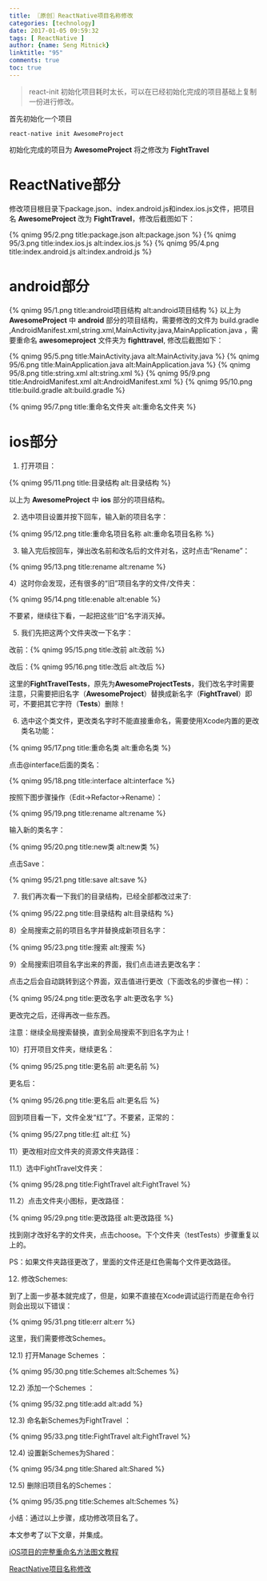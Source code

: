 ```yaml
---
title: 〖原创〗ReactNative项目名称修改
categories: [technology]
date: 2017-01-05 09:59:32
tags: [ ReactNative ]
author: {name: Seng Mitnick}
linktitle: "95"
comments: true
toc: true
---
```

> react-init 初始化项目耗时太长，可以在已经初始化完成的项目基础上复制一份进行修改。

首先初始化一个项目
~~~ shell
react-native init AwesomeProject
~~~
初始化完成的项目为 **AwesomeProject** 将之修改为 **FightTravel**	<!--more-->

# ReactNative部分
修改项目根目录下package.json、index.android.js和index.ios.js文件，把项目名 **AwesomeProject** 改为 **FightTravel**，修改后截图如下：

{% qnimg 95/2.png title:package.json alt:package.json %}
{% qnimg 95/3.png title:index.ios.js alt:index.ios.js %}
{% qnimg 95/4.png title:index.android.js alt:index.android.js %}

# android部分
{% qnimg 95/1.png title:android项目结构 alt:android项目结构 %}
以上为 **AwesomeProject** 中 **android** 部分的项目结构，需要修改的文件为 build.gradle ,AndroidManifest.xml,string.xml,MainActivity.java,MainApplication.java
，需要重命名 **awesomeproject** 文件夹为 **fighttravel**, 修改后截图如下：

{% qnimg 95/5.png title:MainActivity.java alt:MainActivity.java %}
{% qnimg 95/6.png title:MainApplication.java alt:MainApplication.java %}
{% qnimg 95/8.png title:string.xml alt:string.xml %}
{% qnimg 95/9.png title:AndroidManifest.xml alt:AndroidManifest.xml %}
{% qnimg 95/10.png title:build.gradle alt:build.gradle %}

{% qnimg 95/7.png title:重命名文件夹 alt:重命名文件夹 %}


# ios部分

1)  打开项目：

{% qnimg 95/11.png title:目录结构 alt:目录结构 %}

以上为 **AwesomeProject** 中 **ios** 部分的项目结构。

2)  选中项目设置并按下回车，输入新的项目名字：

{% qnimg 95/12.png title:重命名项目名称 alt:重命名项目名称 %}

3)  输入完后按回车，弹出改名前和改名后的文件对名，这时点击“Rename”：

{% qnimg 95/13.png title:rename alt:rename %}

4）这时你会发现，还有很多的“旧”项目名字的文件/文件夹： 

{% qnimg 95/14.png title:enable alt:enable %}

不要紧，继续往下看，一起把这些“旧”名字消灭掉。

5)  我们先把这两个文件夹改一下名字：

改前：{% qnimg 95/15.png title:改前 alt:改前 %}

改后：{% qnimg 95/16.png title:改后 alt:改后 %}

这里的**FightTravelTests**，原先为**AwesomeProjectTests**，我们改名字时需要注意，只需要把旧名字（**AwesomeProject**）替换成新名字（**FightTravel**）即可，不要把其它字符（**Tests**）删除！

6)  选中这个类文件，更改类名字时不能直接重命名，需要使用Xcode内置的更改类名功能：

{% qnimg 95/17.png title:重命名类 alt:重命名类 %}

点击@interface后面的类名：

{% qnimg 95/18.png title:interface alt:interface %}

按照下图步骤操作（Edit->Refactor->Rename）：

{% qnimg 95/19.png title:rename alt:rename %}

输入新的类名字：

{% qnimg 95/20.png title:new类 alt:new类 %}

点击Save：

{% qnimg 95/21.png title:save alt:save %}

7)  我们再次看一下我们的目录结构，已经全部都改过来了:

{% qnimg 95/22.png title:目录结构 alt:目录结构 %}

8）全局搜索之前的项目名字并替换成新项目名字：

{% qnimg 95/23.png title:搜索 alt:搜索 %}

9）全局搜索旧项目名字出来的界面，我们点击进去更改名字：

点击之后会自动跳转到这个界面，双击值进行更改（下面改名的步骤也一样）：

{% qnimg 95/24.png title:更改名字 alt:更改名字 %}

更改完之后，还得再改一些东西。

注意：继续全局搜索替换，直到全局搜索不到旧名字为止！

10）打开项目文件夹，继续更名：

{% qnimg 95/25.png title:更名前 alt:更名前 %}

更名后：

{% qnimg 95/26.png title:更名后 alt:更名后 %}

回到项目看一下，文件全发“红”了。不要紧，正常的：

{% qnimg 95/27.png title:红 alt:红 %}

11）更改相对应文件夹的资源文件夹路径：

11.1）选中FightTravel文件夹：

{% qnimg 95/28.png title:FightTravel alt:FightTravel %}

11.2）点击文件夹小图标，更改路径：

{% qnimg 95/29.png title:更改路径 alt:更改路径 %}

找到刚才改好名字的文件夹，点击choose。下个文件夹（testTests）步骤重复以上的。

PS：如果文件夹路径更改了，里面的文件还是红色需每个文件更改路径。

12)  修改Schemes:

到了上面一步基本就完成了，但是，如果不直接在Xcode调试运行而是在命令行则会出现以下错误：

{% qnimg 95/31.png title:err alt:err %}

这里，我们需要修改Schemes。

12.1)  打开Manage Schemes ：

{% qnimg 95/30.png title:Schemes alt:Schemes %}


12.2)  添加一个Schemes ：

{% qnimg 95/32.png title:add alt:add %}

12.3)  命名新Schemes为FightTravel ：

{% qnimg 95/33.png title:FightTravel alt:FightTravel %}

12.4)   设置新Schemes为Shared：

{% qnimg 95/34.png title:Shared alt:Shared %}

12.5)   删除旧项目名的Schemes：

{% qnimg 95/35.png title:Schemes alt:Schemes %}

小结：通过以上步骤，成功修改项目名了。

本文参考了以下文章，并集成。

[iOS项目的完整重命名方法图文教程](http://www.cocoachina.com/cms/wap.php?action=article&id=10824)

[ReactNative项目名称修改](http://www.jianshu.com/p/d0cf1c63a41a)